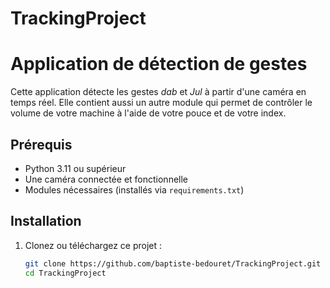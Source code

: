 # TrackingProject

# Application de détection de gestes

Cette application détecte les gestes *dab* et *Jul* à partir d'une caméra en temps réel.
Elle contient aussi un autre module qui permet de contrôler le volume de votre machine à l'aide de votre pouce et de votre index.

## Prérequis
- Python 3.11 ou supérieur
- Une caméra connectée et fonctionnelle
- Modules nécessaires (installés via `requirements.txt`)

## Installation
1. Clonez ou téléchargez ce projet :
   ```bash
   git clone https://github.com/baptiste-bedouret/TrackingProject.git
   cd TrackingProject